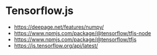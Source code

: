 # Tensorflow.js

- https://deepage.net/features/numpy/
- https://www.npmjs.com/package/@tensorflow/tfjs-node
- https://www.npmjs.com/package/@tensorflow/tfjs
- https://js.tensorflow.org/api/latest/
